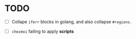# TODO

- [ ] Collape `iferr` blocks in golang, and also collapse `#regions`.
- [ ] `chezmoi` failing to apply **scripts**

